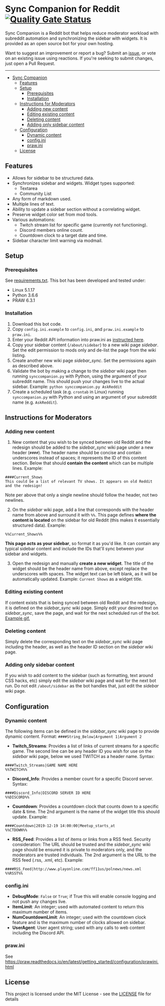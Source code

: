 # Sync Companion for Reddit [![Quality Gate Status](https://sonarcloud.io/api/project_badges/measure?project=zeno-mcdohl_sync-companion&metric=alert_status)](https://sonarcloud.io/dashboard?id=zeno-mcdohl_sync-companion)

Sync Companion is a Reddit bot that helps reduce moderator workload with subreddit automation and synchronizing the sidebar with widgets. It is provided as an open source bot for your own hosting.

Want to suggest an improvement or report a bug? Submit an [issue](https://github.com/zeno-mcdohl/sync-companion/issues), or vote on an existing issue using reactions. If you're seeking to submit changes, just open a Pull Request.

--------------

<!-- TOC -->

- [Sync Companion](#sync-companion)
    - [Features](#features)
    - [Setup](#setup)
        - [Prerequisites](#prerequisites)
        - [Installation](#installation)
    - [Instructions for Moderators](#instructions-for-moderators)
        - [Adding new content](#adding-new-content)
        - [Editing existing content](#editing-existing-content)
        - [Deleting content](#deleting-content)
        - [Adding only sidebar content](#adding-only-sidebar-content)
    - [Configuration](#configuration)
        - [Dynamic content](#dynamic-content)
        - [config.ini](#configini)
        - [praw.ini](#prawini)
    - [License](#license)

<!-- /TOC -->

## Features

* Allows for sidebar to be structured data.
* Synchronizes sidebar and widgets. Widget types supported:
  * Textarea
  * Community List
* Any form of markdown used.
* Multiple lines of text.
* Ability to update a sidebar section without a correlating widget.
* Preserve widget color set from mod tools.
* Various automations:
  * Twitch stream list for specific game (currently not functioning).
  * Discord members online count.
  * Countdown clock to a target date and time.
* Sidebar character limit warning via modmail.

## Setup

### Prerequisites

See [requirements.txt](requirements.txt). This bot has been developed and tested under:

* Linux 5.1.17
* Python 3.6.6
* PRAW 6.3.1

### Installation

1) Download this bot code.
2) Copy `config.ini.example` to `config.ini`, and `praw.ini.example` to `praw.ini`.
3) Enter your Reddit API information into praw.ini as [instructed here](https://praw.readthedocs.io/en/latest/getting_started/configuration/prawini.html).
4) Copy your sidebar content (`/about/sidebar`) to a new wiki page *sidebar*. Set the edit permission to mods only and de-list the page from the wiki listing.
5) Create another new wiki page *sidebar_sync*. Set the permissions again as described above.
6) Validate the bot by making a change to the *sidebar* wiki page then running `synccompanion.py` with Python, using the argument of your subreddit name. This should push your changes live to the actual sidebar. Example: `python synccompanion.py AskReddit`
7) Create a scheduled task (e.g. `crontab` in Linux) running `synccompanion.py` with Python and using an argument of your subreddit name (e.g. `AskReddit`).


## Instructions for Moderators

### Adding new content

1) New content that you wish to be synced between old Reddit and the redesign should be added to the *sidebar_sync* wiki page under a new header (`####`). The header name should be concise and contain underscores instead of spaces; it represents the ID of this content section. Below that should **contain the content** which can be multiple lines. Example:

```
####Current_Shows
This could be a list of relevant TV shows. It appears on old Reddit and the redesign!
```

Note per above that only a single newline should follow the header, not two newlines.

2) On the *sidebar* wiki page, add a line that corresponds with the header name from above and surround it with `%%`. This page defines **where the content is located** on the sidebar for old Reddit (this makes it essentially structured data). Example:

```
%%Current_Shows%%
```

**This page acts as your sidebar**, so format it as you'd like. It can contain any typical sidebar content and include the IDs that'll sync between your sidebar and widgets.

3) Open the redesign and manually **create a new widget**. The title of the widget should be the header name from above, except replace the underscores with spaces. The widget text can be left blank, as it will be automatically updated. Example: `Current Shows` as a widget title.

### Editing existing content

If content exists that is being synced between old Reddit and the redesign, it is defined on the *sidebar_sync* wiki page. Simply edit your desired text on *sidebar_sync*, save the page, and wait for the next scheduled run of the bot. [Example gif.](https://i.imgur.com/aMGwVav.gifv)

### Deleting content

Simply delete the corresponding text on the *sidebar_sync* wiki page including the header, as well as the header ID section on the *sidebar* wiki page.

### Adding only sidebar content

If you wish to add content to the sidebar (such as formatting, text around CSS hacks, etc) simply edit the *sidebar* wiki page and wait for the next bot run. Do not edit `/about/sidebar` as the bot handles that, just edit the *sidebar* wiki page.

## Configuration

### Dynamic content

The following items can be defined in the *sidebar_sync* wiki page to provide dynamic content. Format: `####String_Below|Argument 1|Argument 2`

* **Twitch_Streams**: Provides a list of links of current streams for a specific game. The second line can be any header ID you wish for use on the *sidebar* wiki page, below we used TWITCH as a header name. Syntax: 
```
####Twitch_Streams|GAME NAME HERE
%%TWITCH%%
```

* **Discord_Info**: Provides a member count for a specific Discord server. Syntax:
```
####Discord_Info|DISCORD SERVER ID HERE
%%DISCORD%%
```

* **Countdown**: Provides a countdown clock that counts down to a specific date & time. The 2nd argument is the name of the widget title this should update. Example:
```
####Countdown|2019-12-19 14:00:00|Meetup_starts_at
%%CTDOWN%%
```

* **RSS_Feed**: Provides a list of items or links from a RSS feed. Security consideration: The URL should be trusted and the *sidebar_sync* wiki page should be ensured it is private to moderators only, and the moderators are trusted individuals. The 2nd argument is the URL to the RSS feed (.rss, .xml, etc). Example:
```
####RSS_Feed|http://www.playonline.com/ff11us/polnews/news.xml
%%RSST%%
```

### config.ini

* **DebugMode**: `False` or `True`; if True this will enable console logging and not push any changes live.
* **ItemLimit**: An integer; used with automated content to return this maximum number of items.
* **NumCountdownLimit**: An integer; used with the countdown clock feature and is the maximum number of clocks allowed on sidebar.
* **UserAgent**: User agent string; used with any calls to web content including the Discord API.

### praw.ini

See https://praw.readthedocs.io/en/latest/getting_started/configuration/prawini.html

## License

This project is licensed under the MIT License - see the [LICENSE](LICENSE) file for details
